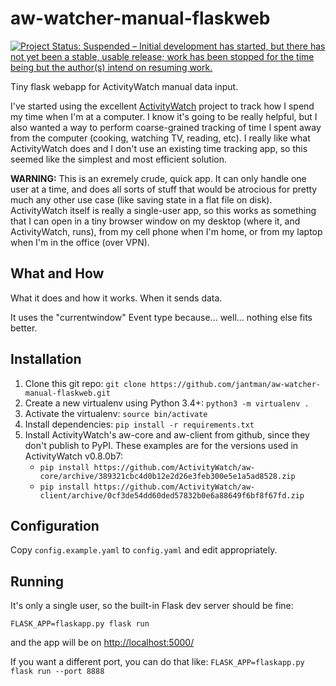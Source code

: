 # aw-watcher-manual-flaskweb

[![Project Status: Suspended – Initial development has started, but there has not yet been a stable, usable release; work has been stopped for the time being but the author(s) intend on resuming work.](https://www.repostatus.org/badges/latest/suspended.svg)](https://www.repostatus.org/#suspended)

Tiny flask webapp for ActivityWatch manual data input.

I've started using the excellent [ActivityWatch](https://activitywatch.net/) project to track how I spend my time when I'm at a computer. I know it's going to be really helpful, but I also wanted a way to perform coarse-grained tracking of time I spent away from the computer (cooking, watching TV, reading, etc). I really like what ActivityWatch does and I don't use an existing time tracking app, so this seemed like the simplest and most efficient solution.

__WARNING:__ This is an exremely crude, quick app. It can only handle one user at a time, and does all sorts of stuff that would be atrocious for pretty much any other use case (like saving state in a flat file on disk). ActivityWatch itself is really a single-user app, so this works as something that I can open in a tiny browser window on my desktop (where it, and ActivityWatch, runs), from my cell phone when I'm home, or from my laptop when I'm in the office (over VPN).

## What and How

What it does and how it works. When it sends data.

It uses the "currentwindow" Event type because... well... nothing else fits better.

## Installation

1. Clone this git repo: ``git clone https://github.com/jantman/aw-watcher-manual-flaskweb.git``
2. Create a new virtualenv using Python 3.4+: ``python3 -m virtualenv .``
3. Activate the virtualenv: ``source bin/activate``
4. Install dependencies: ``pip install -r requirements.txt``
5. Install ActivityWatch's aw-core and aw-client from github, since they don't publish to PyPI. These examples are for the versions used in ActivityWatch v0.8.0b7:
   * ``pip install https://github.com/ActivityWatch/aw-core/archive/389321cbc4d0b12e2d26e3feb300e5e1a5ad8528.zip``
   * ``pip install https://github.com/ActivityWatch/aw-client/archive/0cf3de54dd60ded57832b0e6a88649f6bf8f67fd.zip``

## Configuration

Copy ``config.example.yaml`` to ``config.yaml`` and edit appropriately.

## Running

It's only a single user, so the built-in Flask dev server should be fine:

``FLASK_APP=flaskapp.py flask run``

and the app will be on [http://localhost:5000/](http://localhost:5000/)

If you want a different port, you can do that like: ``FLASK_APP=flaskapp.py flask run --port 8888``
